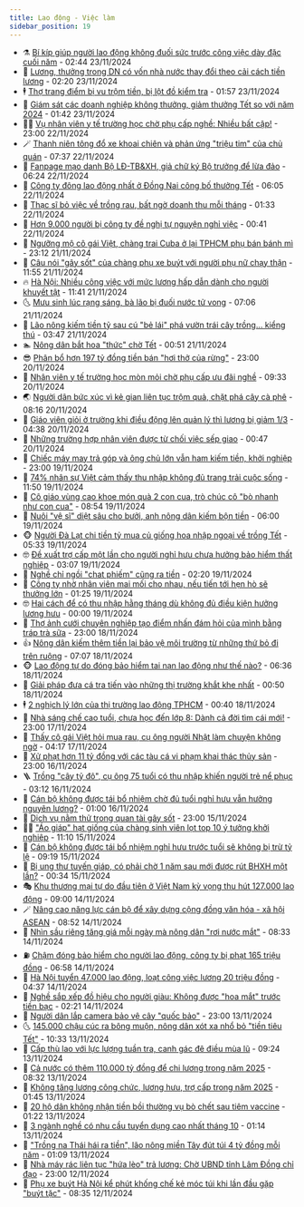 ```yaml
---
title: Lao động - Việc làm
sidebar_position: 19
---
```


<!-- dantri-lao-dong-viec-lam:START -->
- ⚗️ [Bí kíp giúp người lao động không đuối sức trước công việc dày đặc cuối năm](https://dantri.com.vn/lao-dong-viec-lam/bi-kip-giup-nguoi-lao-dong-khong-duoi-suc-truoc-cong-viec-day-dac-cuoi-nam-20241123094424627.htm) - 02:44 23/11/2024
- 🙉 [Lương, thưởng trong DN có vốn nhà nước thay đổi theo cải cách tiền lương](https://dantri.com.vn/lao-dong-viec-lam/luong-thuong-trong-dn-co-von-nha-nuoc-thay-doi-theo-cai-cach-tien-luong-20241123084539341.htm) - 02:20 23/11/2024
- 🕴 [Thợ trang điểm bị vu trộm tiền, bị lột đồ kiểm tra](https://dantri.com.vn/lao-dong-viec-lam/tho-trang-diem-bi-vu-trom-tien-bi-lot-do-kiem-tra-20241123012834839.htm) - 01:57 23/11/2024
- 🧐 [Giám sát các doanh nghiệp không thưởng, giảm thưởng Tết so với năm 2024](https://dantri.com.vn/lao-dong-viec-lam/giam-sat-cac-doanh-nghiep-khong-thuong-giam-thuong-tet-so-voi-nam-2024-20241123063156257.htm) - 01:42 23/11/2024
- 🧑‍💻 [Vụ nhân viên y tế trường học chờ phụ cấp nghề: Nhiều bất cập!](https://dantri.com.vn/lao-dong-viec-lam/vu-nhan-vien-y-te-truong-hoc-cho-phu-cap-nghe-nhieu-bat-cap-20241122154958396.htm) - 23:00 22/11/2024
- 🪄 [Thanh niên tông đổ xe khoai chiên và phản ứng &quot;triệu tim&quot; của chủ quán](https://dantri.com.vn/lao-dong-viec-lam/thanh-nien-tong-do-xe-khoai-chien-va-phan-ung-trieu-tim-cua-chu-quan-20241122134409993.htm) - 07:37 22/11/2024
- 🦣 [Fanpage mạo danh Bộ LĐ-TB&amp;XH, giả chữ ký Bộ trưởng để lừa đảo](https://dantri.com.vn/lao-dong-viec-lam/fanpage-mao-danh-bo-ld-tbxh-gia-chu-ky-bo-truong-de-lua-dao-20241122131426870.htm) - 06:24 22/11/2024
- 🎡 [Công ty đông lao động nhất ở Đồng Nai công bố thưởng Tết](https://dantri.com.vn/lao-dong-viec-lam/cong-ty-dong-lao-dong-nhat-o-dong-nai-cong-bo-thuong-tet-20241122123608368.htm) - 06:05 22/11/2024
- 🦍 [Thạc sĩ bỏ việc về trồng rau, bất ngờ doanh thu mỗi tháng](https://dantri.com.vn/lao-dong-viec-lam/thac-si-bo-viec-ve-trong-rau-bat-ngo-doanh-thu-moi-thang-20241121125334355.htm) - 01:33 22/11/2024
- 🫶 [Hơn 9.000 người bị công ty đề nghị tự nguyện nghỉ việc](https://dantri.com.vn/lao-dong-viec-lam/hon-9000-nguoi-bi-cong-ty-de-nghi-tu-nguyen-nghi-viec-20241121154145331.htm) - 00:41 22/11/2024
- 🥸 [Ngưỡng mộ cô gái Việt, chàng trai Cuba ở lại TPHCM phụ bán bánh mì](https://dantri.com.vn/lao-dong-viec-lam/nguong-mo-co-gai-viet-chang-trai-cuba-o-lai-tphcm-phu-ban-banh-mi-20241121141014755.htm) - 23:12 21/11/2024
- 🎡 [Câu nói &quot;gây sốt&quot; của chàng phụ xe buýt với người phụ nữ chạy thận](https://dantri.com.vn/an-sinh/cau-noi-gay-sot-cua-chang-phu-xe-buyt-voi-nguoi-phu-nu-chay-than-20241121172339626.htm) - 11:55 21/11/2024
- 🔥 [Hà Nội: Nhiều công việc với mức lương hấp dẫn dành cho người khuyết tật](https://dantri.com.vn/lao-dong-viec-lam/ha-noi-nhieu-cong-viec-voi-muc-luong-hap-dan-danh-cho-nguoi-khuyet-tat-20241121164045775.htm) - 11:41 21/11/2024
- 🌜 [Mưu sinh lúc rạng sáng, bà lão bị đuối nước tử vong](https://dantri.com.vn/lao-dong-viec-lam/muu-sinh-luc-rang-sang-ba-lao-bi-duoi-nuoc-tu-vong-20241121120922292.htm) - 07:06 21/11/2024
- 🤭 [Lão nông kiếm tiền tỷ sau cú &quot;bẻ lái&quot; phá vườn trái cây trồng... kiểng thú](https://dantri.com.vn/lao-dong-viec-lam/lao-nong-kiem-tien-ty-sau-cu-be-lai-pha-vuon-trai-cay-trong-kieng-thu-20241120202915891.htm) - 03:47 21/11/2024
- 🏊 [Nông dân bắt hoa &quot;thức&quot; chờ Tết](https://dantri.com.vn/lao-dong-viec-lam/nong-dan-bat-hoa-thuc-cho-tet-20241120161140680.htm) - 00:51 21/11/2024
- 😎 [Phân bổ hơn 197 tỷ đồng tiền bán &quot;hơi thở của rừng&quot;](https://dantri.com.vn/lao-dong-viec-lam/phan-bo-hon-197-ty-dong-tien-ban-hoi-tho-cua-rung-20241120194421782.htm) - 23:00 20/11/2024
- 🤖 [Nhân viên y tế trường học mòn mỏi chờ phụ cấp ưu đãi nghề](https://dantri.com.vn/lao-dong-viec-lam/nhan-vien-y-te-truong-hoc-mon-moi-cho-phu-cap-uu-dai-nghe-20241120160847706.htm) - 09:33 20/11/2024
- 🌏 [Người dân bức xúc vì kẻ gian liên tục trộm quả, chặt phá cây cà phê](https://dantri.com.vn/lao-dong-viec-lam/nguoi-dan-buc-xuc-vi-ke-gian-lien-tuc-trom-qua-chat-pha-cay-ca-phe-20241120143237514.htm) - 08:16 20/11/2024
- 🦏 [Giáo viên giỏi ở trường khi điều động lên quản lý thì lương bị giảm 1/3](https://dantri.com.vn/lao-dong-viec-lam/giao-vien-gioi-o-truong-khi-dieu-dong-len-quan-ly-thi-luong-bi-giam-13-20241120105726879.htm) - 04:38 20/11/2024
- 🤔 [Những trường hợp nhân viên được từ chối việc sếp giao](https://dantri.com.vn/lao-dong-viec-lam/nhung-truong-hop-nhan-vien-duoc-tu-choi-viec-sep-giao-20241119101909552.htm) - 00:47 20/11/2024
- 🌮 [Chiếc máy may trả góp và ông chủ lớn vẫn ham kiếm tiền, khởi nghiệp](https://dantri.com.vn/lao-dong-viec-lam/chiec-may-may-tra-gop-va-ong-chu-lon-van-ham-kiem-tien-khoi-nghiep-20241119111005822.htm) - 23:00 19/11/2024
- 💪 [74% nhân sự Việt cảm thấy thu nhập không đủ trang trải cuộc sống](https://dantri.com.vn/lao-dong-viec-lam/74-nhan-su-viet-cam-thay-thu-nhap-khong-du-trang-trai-cuoc-song-20241119161342157.htm) - 11:50 19/11/2024
- 💪 [Cô giáo vùng cao khoe món quà 2 con cua, trò chúc cô &quot;bò nhanh như con cua&quot;](https://dantri.com.vn/lao-dong-viec-lam/co-giao-vung-cao-khoe-mon-qua-2-con-cua-tro-chuc-co-bo-nhanh-nhu-con-cua-20241119152236701.htm) - 08:54 19/11/2024
- 🦒 [Nuôi &quot;vệ sĩ&quot; diệt sâu cho bưởi, anh nông dân kiếm bộn tiền](https://dantri.com.vn/lao-dong-viec-lam/nuoi-ve-si-diet-sau-cho-buoi-anh-nong-dan-kiem-bon-tien-20241118161040384.htm) - 06:00 19/11/2024
- 🐵 [Người Đà Lạt chi tiền tỷ mua củ giống hoa nhập ngoại về trồng Tết](https://dantri.com.vn/lao-dong-viec-lam/nguoi-da-lat-chi-tien-ty-mua-cu-giong-hoa-nhap-ngoai-ve-trong-tet-20241119110146702.htm) - 05:33 19/11/2024
- 🤓 [Đề xuất trợ cấp một lần cho người nghỉ hưu chưa hưởng bảo hiểm thất nghiệp](https://dantri.com.vn/lao-dong-viec-lam/de-xuat-tro-cap-mot-lan-cho-nguoi-nghi-huu-chua-huong-bao-hiem-that-nghiep-20241119094238690.htm) - 03:07 19/11/2024
- 🧐 [Nghề chỉ ngồi &quot;chat phiếm&quot; cũng ra tiền](https://dantri.com.vn/lao-dong-viec-lam/nghe-chi-ngoi-chat-phiem-cung-ra-tien-20241118202708246.htm) - 02:20 19/11/2024
- 💪 [Công ty nhờ nhân viên mai mối cho nhau, nếu tiến tới hẹn hò sẽ thưởng lớn](https://dantri.com.vn/lao-dong-viec-lam/cong-ty-nho-nhan-vien-mai-moi-cho-nhau-neu-tien-toi-hen-ho-se-thuong-lon-20241118215440669.htm) - 01:25 19/11/2024
- 🤓 [Hai cách để có thu nhập hằng tháng dù không đủ điều kiện hưởng lương hưu](https://dantri.com.vn/lao-dong-viec-lam/hai-cach-de-co-thu-nhap-hang-thang-du-khong-du-dieu-kien-huong-luong-huu-20241118144543383.htm) - 00:00 19/11/2024
- 💯 [Thợ ảnh cưới chuyên nghiệp tạo điểm nhấn đám hỏi của mình bằng tráp trà sữa](https://dantri.com.vn/lao-dong-viec-lam/tho-anh-cuoi-chuyen-nghiep-tao-diem-nhan-dam-hoi-cua-minh-bang-trap-tra-sua-20241118190839892.htm) - 23:00 18/11/2024
- 👍 [Nông dân kiếm thêm tiền lại bảo vệ môi trường từ những thứ bỏ đi trên ruộng](https://dantri.com.vn/lao-dong-viec-lam/nong-dan-kiem-them-tien-lai-bao-ve-moi-truong-tu-nhung-thu-bo-di-tren-ruong-20241118000031863.htm) - 07:07 18/11/2024
- 🐵 [Lao động tự do đóng bảo hiểm tai nạn lao động như thế nào?](https://dantri.com.vn/lao-dong-viec-lam/lao-dong-tu-do-dong-bao-hiem-tai-nan-lao-dong-nhu-the-nao-20241118123947700.htm) - 06:36 18/11/2024
- 💂 [Giải pháp đưa cá tra tiến vào những thị trường khắt khe nhất](https://dantri.com.vn/lao-dong-viec-lam/giai-phap-dua-ca-tra-tien-vao-nhung-thi-truong-khat-khe-nhat-20241117202311096.htm) - 00:50 18/11/2024
- 🕴 [2 nghịch lý lớn của thị trường lao động TPHCM](https://dantri.com.vn/lao-dong-viec-lam/2-nghich-ly-lon-cua-thi-truong-lao-dong-tphcm-20241117061105324.htm) - 00:40 18/11/2024
- 👀 [Nhà sáng chế cao tuổi, chưa học đến lớp 8: Dành cả đời tìm cái mới!](https://dantri.com.vn/lao-dong-viec-lam/nha-sang-che-cao-tuoi-chua-hoc-den-lop-8-danh-ca-doi-tim-cai-moi-20241031152649606.htm) - 23:00 17/11/2024
- 🦄 [Thấy cô gái Việt hỏi mua rau, cụ ông người Nhật làm chuyện không ngờ](https://dantri.com.vn/lao-dong-viec-lam/thay-co-gai-viet-hoi-mua-rau-cu-ong-nguoi-nhat-lam-chuyen-khong-ngo-20241117100357691.htm) - 04:17 17/11/2024
- 🔭 [Xử phạt hơn 11 tỷ đồng với các tàu cá vi phạm khai thác thủy sản](https://dantri.com.vn/lao-dong-viec-lam/xu-phat-hon-11-ty-dong-voi-cac-tau-ca-vi-pham-khai-thac-thuy-san-20241115063439118.htm) - 23:00 16/11/2024
- 🪜 [Trồng &quot;cây tỷ đô&quot;, cụ ông 75 tuổi có thu nhập khiến người trẻ nể phục](https://dantri.com.vn/lao-dong-viec-lam/trong-cay-ty-do-cu-ong-75-tuoi-co-thu-nhap-khien-nguoi-tre-ne-phuc-20241115171753836.htm) - 03:12 16/11/2024
- 🌊 [Cán bộ không được tái bổ nhiệm chờ đủ tuổi nghỉ hưu vẫn hưởng nguyên lương?](https://dantri.com.vn/lao-dong-viec-lam/can-bo-khong-duoc-tai-bo-nhiem-cho-du-tuoi-nghi-huu-van-huong-nguyen-luong-20241115203849485.htm) - 01:00 16/11/2024
- 💯 [Dịch vụ nằm thử trong quan tài gây sốt](https://dantri.com.vn/lao-dong-viec-lam/dich-vu-nam-thu-trong-quan-tai-gay-sot-20241115173458751.htm) - 23:00 15/11/2024
- 👨‍🏫 [&quot;Áo giáp&quot; hạt giống của chàng sinh viên lọt top 10 ý tưởng khởi nghiệp](https://dantri.com.vn/lao-dong-viec-lam/ao-giap-hat-giong-cua-chang-sinh-vien-lot-top-10-y-tuong-khoi-nghiep-20241115175504720.htm) - 11:10 15/11/2024
- 🙉 [Cán bộ không được tái bổ nhiệm nghỉ hưu trước tuổi sẽ không bị trừ tỷ lệ](https://dantri.com.vn/lao-dong-viec-lam/can-bo-khong-duoc-tai-bo-nhiem-nghi-huu-truoc-tuoi-se-khong-bi-tru-ty-le-20241115160844978.htm) - 09:19 15/11/2024
- 🦄 [Bị ung thư tuyến giáp, có phải chờ 1 năm sau mới được rút BHXH một lần?](https://dantri.com.vn/an-sinh/bi-ung-thu-tuyen-giap-co-phai-cho-1-nam-sau-moi-duoc-rut-bhxh-mot-lan-20241112144857544.htm) - 00:34 15/11/2024
- 🎭 [Khu thương mại tự do đầu tiên ở Việt Nam kỳ vọng thu hút 127.000 lao động](https://dantri.com.vn/lao-dong-viec-lam/khu-thuong-mai-tu-do-dau-tien-o-viet-nam-ky-vong-thu-hut-127000-lao-dong-20241114135144175.htm) - 09:00 14/11/2024
- 🪄 [Nâng cao năng lực cán bộ để xây dựng cộng đồng văn hóa - xã hội ASEAN](https://dantri.com.vn/lao-dong-viec-lam/nang-cao-nang-luc-can-bo-de-xay-dung-cong-dong-van-hoa-xa-hoi-asean-20241114152210886.htm) - 08:52 14/11/2024
- 🌁 [Nhìn sầu riêng tăng giá mỗi ngày mà nông dân &quot;rơi nước mắt&quot;](https://dantri.com.vn/lao-dong-viec-lam/nhin-sau-rieng-tang-gia-moi-ngay-ma-nong-dan-roi-nuoc-mat-20241114143351530.htm) - 08:33 14/11/2024
- ⛽️ [Chậm đóng bảo hiểm cho người lao động, công ty bị phạt 165 triệu đồng](https://dantri.com.vn/lao-dong-viec-lam/cham-dong-bao-hiem-cho-nguoi-lao-dong-cong-ty-bi-phat-165-trieu-dong-20241114133722952.htm) - 06:58 14/11/2024
- 🤩 [Hà Nội tuyển 47.000 lao động, loạt công việc lương 20 triệu đồng](https://dantri.com.vn/lao-dong-viec-lam/ha-noi-tuyen-47000-lao-dong-loat-cong-viec-luong-20-trieu-dong-20241114110619371.htm) - 04:37 14/11/2024
- 🌝 [Nghề sắp xếp đồ hiệu cho người giàu: Không được &quot;hoa mắt&quot; trước tiền bạc](https://dantri.com.vn/lao-dong-viec-lam/nghe-sap-xep-do-hieu-cho-nguoi-giau-khong-duoc-hoa-mat-truoc-tien-bac-20241112121917752.htm) - 02:21 14/11/2024
- 🤗 [Người dân lắp camera bảo vệ cây &quot;quốc bảo&quot;](https://dantri.com.vn/lao-dong-viec-lam/nguoi-dan-lap-camera-bao-ve-cay-quoc-bao-20241113174810728.htm) - 23:00 13/11/2024
- 🌜 [145.000 chậu cúc ra bông muộn, nông dân xót xa nhổ bỏ &quot;tiền tiêu Tết&quot;](https://dantri.com.vn/lao-dong-viec-lam/145000-chau-cuc-ra-bong-muon-nong-dan-xot-xa-nho-bo-tien-tieu-tet-20241113144357086.htm) - 10:33 13/11/2024
- 👀 [Cấp thù lao với lực lượng tuần tra, canh gác đê điều mùa lũ](https://dantri.com.vn/lao-dong-viec-lam/cap-thu-lao-voi-luc-luong-tuan-tra-canh-gac-de-dieu-mua-lu-20241113125250584.htm) - 09:24 13/11/2024
- 🫣 [Cả nước có thêm 110.000 tỷ đồng để chi lương trong năm 2025](https://dantri.com.vn/lao-dong-viec-lam/ca-nuoc-co-them-110000-ty-dong-de-chi-luong-trong-nam-2025-20241113150611300.htm) - 08:32 13/11/2024
- 🧠 [Không tăng lương công chức, lương hưu, trợ cấp trong năm 2025](https://dantri.com.vn/lao-dong-viec-lam/khong-tang-luong-cong-chuc-luong-huu-tro-cap-trong-nam-2025-20241113083640600.htm) - 01:45 13/11/2024
- 🎊 [20 hộ dân không nhận tiền bồi thường vụ bò chết sau tiêm vaccine](https://dantri.com.vn/lao-dong-viec-lam/20-ho-dan-khong-nhan-tien-boi-thuong-vu-bo-chet-sau-tiem-vaccine-20241112182110916.htm) - 01:22 13/11/2024
- 🧰 [3 ngành nghề có nhu cầu tuyển dụng cao nhất tháng 10](https://dantri.com.vn/lao-dong-viec-lam/3-nganh-nghe-co-nhu-cau-tuyen-dung-cao-nhat-thang-10-20241111115741855.htm) - 01:14 13/11/2024
- 🐘 [&quot;Trồng na Thái hái ra tiền&quot;, lão nông miền Tây đút túi 4 tỷ đồng mỗi năm](https://dantri.com.vn/lao-dong-viec-lam/trong-na-thai-hai-ra-tien-lao-nong-mien-tay-dut-tui-4-ty-dong-moi-nam-20241113003918107.htm) - 01:09 13/11/2024
- 🥳 [Nhà máy rác liên tục &quot;hứa lèo&quot; trả lương: Chờ UBND tỉnh Lâm Đồng chỉ đạo](https://dantri.com.vn/lao-dong-viec-lam/nha-may-rac-lien-tuc-hua-leo-tra-luong-cho-ubnd-tinh-lam-dong-chi-dao-20241112172244483.htm) - 23:00 12/11/2024
- 🐎 [Phụ xe buýt Hà Nội kể phút khống chế kẻ móc túi khi lần đầu gặp &quot;buýt tặc&quot;](https://dantri.com.vn/lao-dong-viec-lam/phu-xe-buyt-ha-noi-ke-phut-khong-che-ke-moc-tui-khi-lan-dau-gap-buyt-tac-20241112142146032.htm) - 08:35 12/11/2024<!-- dantri-lao-dong-viec-lam:END -->
